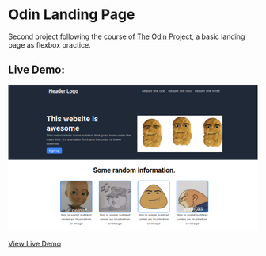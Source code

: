 # Odin Landing Page
Second project following the course of [The Odin Project](https://www.theodinproject.com), a basic landing page as flexbox practice.

## Live Demo:

![demo](public/demo1.png)

[View Live Demo](https://jasmirmd.github.io/odin-landing-page/)
